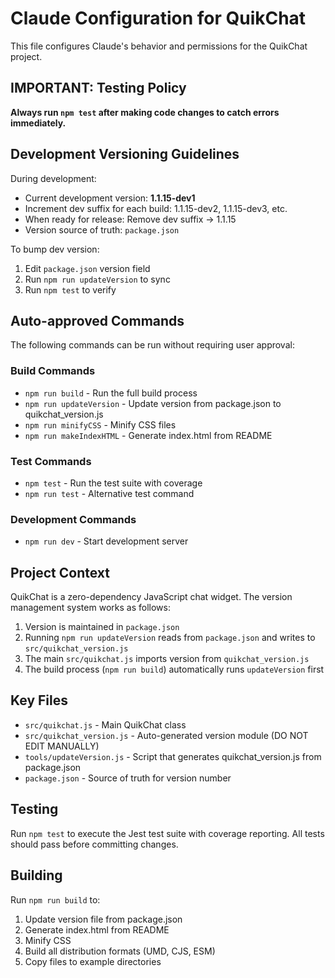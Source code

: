# Claude Configuration for QuikChat

This file configures Claude's behavior and permissions for the QuikChat project.

## IMPORTANT: Testing Policy

**Always run `npm test` after making code changes to catch errors immediately.**

## Development Versioning Guidelines

During development:
- Current development version: **1.1.15-dev1**
- Increment dev suffix for each build: 1.1.15-dev2, 1.1.15-dev3, etc.
- When ready for release: Remove dev suffix → 1.1.15
- Version source of truth: `package.json`

To bump dev version:
1. Edit `package.json` version field
2. Run `npm run updateVersion` to sync
3. Run `npm test` to verify

## Auto-approved Commands

The following commands can be run without requiring user approval:

### Build Commands
- `npm run build` - Run the full build process
- `npm run updateVersion` - Update version from package.json to quikchat_version.js
- `npm run minifyCSS` - Minify CSS files
- `npm run makeIndexHTML` - Generate index.html from README

### Test Commands
- `npm test` - Run the test suite with coverage
- `npm run test` - Alternative test command

### Development Commands
- `npm run dev` - Start development server

## Project Context

QuikChat is a zero-dependency JavaScript chat widget. The version management system works as follows:

1. Version is maintained in `package.json`
2. Running `npm run updateVersion` reads from `package.json` and writes to `src/quikchat_version.js`
3. The main `src/quikchat.js` imports version from `quikchat_version.js`
4. The build process (`npm run build`) automatically runs `updateVersion` first

## Key Files

- `src/quikchat.js` - Main QuikChat class
- `src/quikchat_version.js` - Auto-generated version module (DO NOT EDIT MANUALLY)
- `tools/updateVersion.js` - Script that generates quikchat_version.js from package.json
- `package.json` - Source of truth for version number

## Testing

Run `npm test` to execute the Jest test suite with coverage reporting. All tests should pass before committing changes.

## Building

Run `npm run build` to:
1. Update version file from package.json
2. Generate index.html from README
3. Minify CSS
4. Build all distribution formats (UMD, CJS, ESM)
5. Copy files to example directories